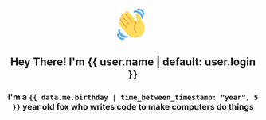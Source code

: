 <p align="center"><img src="./assets/images/wave.gif" width="64px" height="64px" /></p>
<h2 align="center">Hey There! I'm {{ user.name | default: user.login }}</h2>
<h3 align="center">I'm a <code>{{ data.me.birthday | time_between_timestamp: "year", 5 }}</code> year old fox who writes code to make computers do things</h3>
